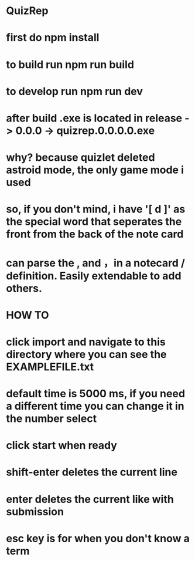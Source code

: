 # QuizRep

# first do npm install

# to build run npm run build

# to develop run npm run dev

# after build .exe is located in release -> 0.0.0 -> quizrep.0.0.0.0.exe

# why? because quizlet deleted astroid mode, the only game mode i used

# so, if you don't mind, i have '[ d ]' as the special word that seperates the front from the back of the note card

# can parse the , and ，in a notecard / definition. Easily extendable to add others.

# HOW TO

# click import and navigate to this directory where you can see the EXAMPLEFILE.txt

# default time is 5000 ms, if you need a different time you can change it in the number select

# click start when ready

# shift-enter deletes the current line

# enter deletes the current like with submission

# esc key is for when you don't know a term
